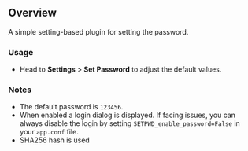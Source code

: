 ## Overview

A simple setting-based plugin for setting the password. 

### Usage

- Head to **Settings** > **Set Password** to adjust the default values.

### Notes

- The default password is <code>123456</code>.
- When enabled a login dialog is displayed. If facing issues, you can always disable the login by setting <code>SETPWD_enable_password=False</code> in your <code>app.conf</code> file.
- SHA256 hash is used